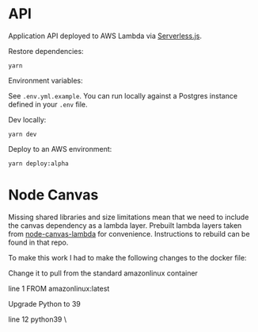 
API
===

Application API deployed to AWS Lambda via [Serverless.js](https://www.serverless.com/learn/).

Restore dependencies:

    yarn

Environment variables:

See `.env.yml.example`. You can run locally against a Postgres instance defined in your `.env` file.

Dev locally:

    yarn dev

Deploy to an AWS environment:

    yarn deploy:alpha

Node Canvas
============

Missing shared libraries and size limitations mean that we need to include the canvas dependency as a lambda layer. Prebuilt lambda layers taken from [node-canvas-lambda](https://github.com/jwerre/node-canvas-lambda) for convenience. Instructions to rebuild can be found in that repo.

To make this work I had to make the following changes to the docker file: 

Change it to pull from the standard amazonlinux container

line 1    FROM amazonlinux:latest

Upgrade Python to 39

line 12   python39 \
